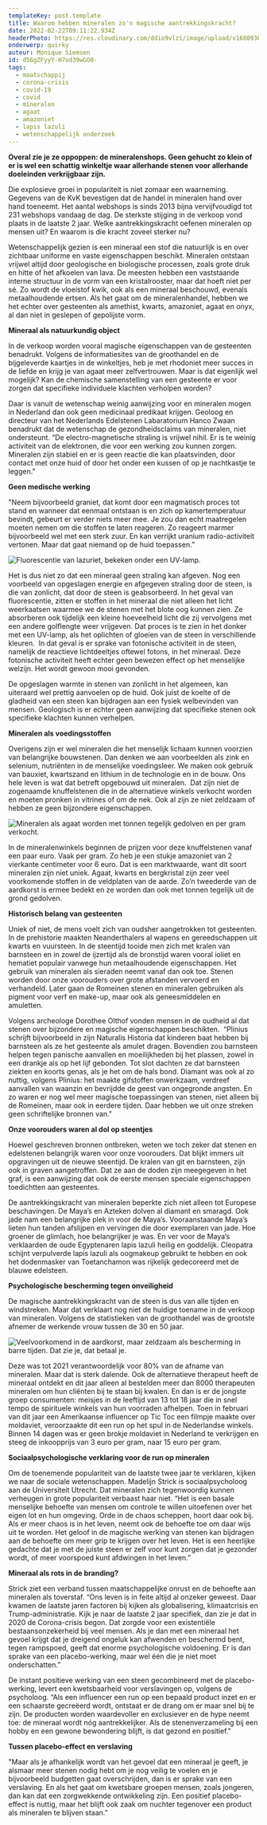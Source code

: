 ```yaml
---
templateKey: post.template
title: Waarom hebben mineralen zo'n magische aantrekkingskracht?
date: 2022-02-22T09:11:22.934Z
headerPhoto: https://res.cloudinary.com/ddio9vlzi/image/upload/v1680936062/sciencegeek/posts/amethist-header-mineralen.jpg
onderwerp: quirky
auteur: Monique Siemsen
id: d56gZFyyY-H7od39wGO0-
tags:
  - maatschappij
  - corona-crisis
  - covid-19
  - covid
  - mineralen
  - agaat
  - amazoniet
  - lapis lazuli
  - wetenschappelijk onderzoek
---
```

**Overal zie je ze oppoppen: de mineralenshops. Geen gehucht zo klein of er is wel een schattig winkeltje waar allerhande stenen voor allerhande doeleinden verkrijgbaar zijn.** 

Die explosieve groei in populariteit is niet zomaar een waarneming. Gegevens van de KvK bevestigen dat de handel in mineralen hand over hand toeneemt. Het aantal webshops is sinds 2013 bijna vervijfvoudigd tot 231 webshops vandaag de dag. De sterkste stijging in de verkoop vond plaats in de laatste 2 jaar. Welke aantrekkingskracht oefenen mineralen op mensen uit? En waarom is die kracht zoveel sterker nu?

Wetenschappelijk gezien is een mineraal een stof die natuurlijk is en over zichtbaar uniforme en vaste eigenschappen beschikt. Mineralen ontstaan vrijwel altijd door geologische en biologische processen, zoals grote druk en hitte of het afkoelen van lava. De meesten hebben een vaststaande interne structuur in de vorm van een kristalrooster, maar dat hoeft niet per sé. Zo wordt de vloeistof kwik, ook als een mineraal beschouwd, evenals metaalhoudende ertsen. Als het gaat om de mineralenhandel, hebben we het echter over gesteenten als amethist, kwarts, amazoniet, agaat en onyx, al dan niet in geslepen of gepolijste vorm.

**Mineraal als natuurkundig object**

In de verkoop worden vooral magische eigenschappen van de gesteenten benadrukt. Volgens de informatiesites van de groothandel en de bijgeleverde kaartjes in de winkeltjes, heb je met rhodoniet meer succes in de liefde en krijg je van agaat meer zelfvertrouwen. Maar is dat eigenlijk wel mogelijk? Kan de chemische samenstelling van een gesteente er voor zorgen dat specifieke individuele klachten verholpen worden? 

Daar is vanuit de wetenschap weinig aanwijzing voor en mineralen mogen in Nederland dan ook geen medicinaal predikaat krijgen. Geoloog en directeur van het Nederlands Edelstenen Labaratorium Hanco Zwaan benadrukt dat de wetenschap de gezondheidsclaims van mineralen, niet ondersteunt. “De electro-magnetische straling is vrijwel nihil. Er is te weinig activiteit van de elektronen, die voor een werking zou kunnen zorgen. Mineralen zijn stabiel en er is geen reactie die kan plaatsvinden, door contact met onze huid of door het onder een kussen of op je nachtkastje te leggen."

**Geen medische werking**

"Neem bijvoorbeeld graniet, dat komt door een magmatisch proces tot stand en wanneer dat eenmaal ontstaan is en zich op kamertemperatuur bevindt, gebeurt er verder niets meer mee. Je zou dan echt maatregelen moeten nemen om die stoffen te laten reageren. Zo reageert marmer bijvoorbeeld wel met een sterk zuur. En kan verrijkt uranium radio-activiteit vertonen. Maar dat gaat niemand op de huid toepassen.”

![Fluorescentie van lazuriet, bekeken onder een UV-lamp.](https://res.cloudinary.com/ddio9vlzi/image/upload/v1680936063/sciencegeek/posts/lazuriet-fluor-mineralen.jpg "Pixabay.com")

Het is dus niet zo dat een mineraal geen straling kan afgeven. Nog een voorbeeld van opgeslagen energie en afgegeven straling door de steen, is die van zonlicht, dat door de steen is geabsorbeerd. In het geval van fluorescentie, zitten er stoffen in het mineraal die niet alleen het licht weerkaatsen waarmee we de stenen met het blote oog kunnen zien. Ze absorberen ook tijdelijk een kleine hoeveelheid licht die zij vervolgens met een andere golflengte weer vrijgeven. Dat proces is te zien in het donker met een UV-lamp, als het oplichten of gloeien van de steen in verschillende kleuren.  In dat geval is er sprake van fotonische activiteit in de steen, namelijk de reactieve lichtdeeltjes oftewel fotons, in het mineraal. Deze fotonische activiteit heeft echter geen bewezen effect op het menselijke welzijn. Het wordt gewoon mooi gevonden.

De opgeslagen warmte in stenen van zonlicht in het algemeen, kan uiteraard wel prettig aanvoelen op de huid. Ook juist de koelte of de gladheid van een steen kan bijdragen aan een fysiek welbevinden van mensen. Geologisch is er echter geen aanwijzing dat specifieke stenen ook specifieke klachten kunnen verhelpen.

**Mineralen als voedingsstoffen**

Overigens zijn er wel mineralen die het menselijk lichaam kunnen voorzien van belangrijke bouwstenen. Dan denken we aan voorbeelden als zink en selenium, nutriënten in de menselijke voedingsleer. We maken ook gebruik van bauxiet, kwartszand en lithium in de technologie en in de bouw. Ons hele leven is wat dat betreft opgebouwd uit mineralen.  Dat zijn niet de zogenaamde knuffelstenen die in de alternatieve winkels verkocht worden en moeten pronken in vitrines of om de nek. Ook al zijn ze niet zeldzaam of hebben ze geen bijzondere eigenschappen.

![Mineralen als agaat worden met tonnen tegelijk gedolven en per gram verkocht.](https://res.cloudinary.com/ddio9vlzi/image/upload/v1680936064/sciencegeek/posts/mijnbouw-mineralen-veldplaat.jpg "Pixabay.com")

In de mineralenwinkels beginnen de prijzen voor deze knuffelstenen vanaf een paar euro. Vaak per gram. Zo heb je een stukje amazoniet van 2 vierkante centimeter voor 6 euro. Dat is een marktwaarde, want dit soort mineralen zijn niet uniek. Agaat, kwarts en bergkristal zijn zeer veel voorkomende stoffen in de veldplaten van de aarde. Zo’n tweederde van de aardkorst is ermee bedekt en ze worden dan ook met tonnen tegelijk uit de grond gedolven.

**Historisch belang van gesteenten**

Uniek of niet, de mens voelt zich van oudsher aangetrokken tot gesteenten. In de prehistorie maakten Neanderthalers al wapens en gereedschappen uit kwarts en vuursteen. In de steentijd tooide men zich met kralen van barnsteen en in zowel de ijzertijd als de bronstijd waren vooral ioliet en hematiet populair vanwege hun metaalhoudende eigenschappen. Het gebruik van mineralen als sieraden neemt vanaf dan ook toe. Stenen worden door onze voorouders over grote afstanden vervoerd en verhandeld. Later gaan de Romeinen stenen en mineralen gebruiken als pigment voor verf en make-up, maar ook als geneesmiddelen en amuletten. 

Volgens archeologe Dorothee Olthof vonden mensen in de oudheid al dat stenen over bijzondere en magische eigenschappen beschikten.  “Plinius schrijft bijvoorbeeld in zijn Naturalis Historia dat kinderen baat hebben bij barnsteen als ze het gesteente als amulet dragen. Bovendien zou barnsteen helpen tegen panische aanvallen en moeilijkheden bij het plassen, zowel in een drankje als op het lijf gebonden. Tot slot dachten ze dat barnsteen ziekten en koorts genas, als je het om de hals bond. Diamant was ook al zo nuttig, volgens Plinius: het maakte gifstoffen onwerkzaam, verdreef aanvallen van waanzin en bevrijdde de geest van ongegronde angsten. En zo waren er nog wel meer magische toepassingen van stenen, niet alleen bij de Romeinen, maar ook in eerdere tijden. Daar hebben we uit onze streken geen schriftelijke bronnen van."

**Onze voorouders waren al dol op steentjes**

Hoewel geschreven bronnen ontbreken, weten we toch zeker dat stenen en edelstenen belangrijk waren voor onze voorouders. Dat blijkt immers uit opgravingen uit de nieuwe steentijd. De kralen van git en barnsteen, zijn ook in graven aangetroffen. Dat ze aan de doden zijn meegegeven in het graf, is een aanwijzing dat ook de eerste mensen speciale eigenschappen toedichtten aan gesteentes.

De aantrekkingskracht van mineralen beperkte zich niet alleen tot Europese beschavingen. De Maya’s en Azteken dolven al diamant en smaragd. Ook jade nam een belangrijke plek in voor de Maya’s. Vooraanstaande Maya’s lieten hun tanden afslijpen en vervingen die door exemplaren van jade. Hoe groener de glimlach, hoe belangrijker je was. En ver voor de Maya’s verklaarden de oude Egyptenaren lapis lazuli heilig en goddelijk. Cleopatra schijnt verpulverde lapis lazuli als oogmakeup gebruikt te hebben en ook het dodenmasker van Toetanchamon was rijkelijk gedecoreerd met de blauwe edelsteen.

**Psychologische bescherming tegen onveiligheid**

De magische aantrekkingskracht van de steen is dus van alle tijden en windstreken. Maar dat verklaart nog niet de huidige toename in de verkoop van mineralen. Volgens de statistieken van de groothandel was de grootste afnemer de werkende vrouw tussen de 30 en 50 jaar. 

![Veelvoorkomend in de aardkorst, maar zeldzaam als bescherming in barre tijden. Dat zie je, dat betaal je.](https://res.cloudinary.com/ddio9vlzi/image/upload/v1680934602/sciencegeek/posts/agaat-geslepen-mineralen.jpg "Pixabay.com")

Deze was tot 2021 verantwoordelijk voor 80% van de afname van mineralen. Maar dat is sterk dalende. Ook de alternatieve therapeut heeft de mineraal ontdekt en dit jaar alleen al bestelden meer dan 8000 therapeuten mineralen om hun cliënten bij te staan bij kwalen. En dan is er de jongste groep consumenten: meisjes in de leeftijd van 13 tot 18 jaar die in snel tempo de spirituele winkels van hun voorraden afhelpen. Toen in februari van dit jaar een Amerikaanse influencer op Tic Toc een filmpje maakte over moldaviet, veroorzaakte dit een run op het spul in de Nederlandse winkels. Binnen 14 dagen was er geen brokje moldaviet in Nederland te verkrijgen en steeg de inkoopprijs van 3 euro per gram, naar 15 euro per gram.

**Sociaalpsychologische verklaring voor de run op mineralen**

Om de toenemende populariteit van de laatste twee jaar te verklaren, kijken we naar de sociale wetenschappen. Madelijn Strick is sociaalpsycholoog aan de Universiteit Utrecht. Dat mineralen zich tegenwoordig kunnen verheugen in grote populariteit verbaast haar niet. “Het is een basale menselijke behoefte van mensen om controle te willen uitoefenen over het eigen lot en hun omgeving. Orde in de chaos scheppen, hoort daar ook bij. Als er meer chaos is in het leven, neemt ook de behoefte toe om daar wijs uit te worden. Het geloof in de magische werking van stenen kan bijdragen aan de behoefte om meer grip te krijgen over het leven. Het is een heerlijke gedachte dat je met de juiste steen er zelf voor kunt zorgen dat je gezonder wordt, of meer voorspoed kunt afdwingen in het leven.”

**Mineraal als rots in de branding?**

Strick ziet een verband tussen maatschappelijke onrust en de behoefte aan mineralen als toverstaf. “Ons leven is in feite altijd al onzeker geweest. Daar kwamen de laatste jaren factoren bij kijken als globalisering, klimaatcrisis en Trump-administratie. Kijk je naar de laatste 2 jaar specifiek, dan zie je dat in 2020 de Corona-crisis begon. Dat zorgde voor een existentiële bestaansonzekerheid bij veel mensen. Als je dan met een mineraal het gevoel krijgt dat je dreigend ongeluk kan afwenden en beschermd bent, tegen rampspoed, geeft dat enorme psychologische voldoening. Er is dan sprake van een placebo-werking, maar wel één die je niet moet onderschatten.”

De instant positieve werking van een steen gecombineerd met de placebo-werking, levert een kwetsbaarheid voor verslavingen op, volgens de psycholoog. “Als een influencer een run op een bepaald product inzet en er een schaarste gecreëerd wordt, ontstaat er de drang om er maar snel bij te zijn. De producten worden waardevoller en exclusiever en de hype neemt toe: de mineraal wordt nóg aantrekkelijker. Als de stenenverzameling bij een hobby en een gewone bewondering blijft, is dat gezond en positief." 

**Tussen placebo-effect en verslaving**

"Maar als je afhankelijk wordt van het gevoel dat een mineraal je geeft, je alsmaar meer stenen nodig hebt om je nog veilig te voelen en je bijvoorbeeld budgetten gaat overschrijden, dan is er sprake van een verslaving. En als het gaat om kwetsbare groepen mensen, zoals jongeren, dan kan dat een zorgwekkende ontwikkeling zijn. Een positief placebo-effect is nuttig, maar het blijft ook zaak om nuchter tegenover een product als mineralen te blijven staan.”